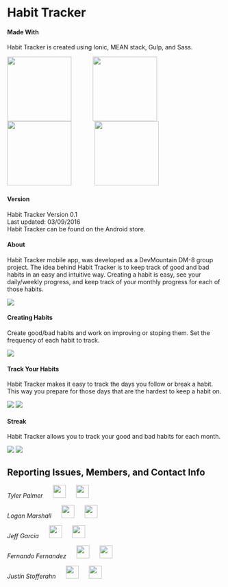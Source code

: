 # Habit Tracker

#### Made With
Habit Tracker is created using Ionic, MEAN stack, Gulp, and Sass.</br>

<img src="http://ecodile.com/wp-content/uploads/2015/10/ionic.png" style="height: 150px; margin-right: 50px;"/><img src="http://fullstacktutorials.net/wp-content/uploads/2015/11/mean3.png" style="height: 150px; margin-right: 50px;"/>
<img src="https://raw.githubusercontent.com/gulpjs/artwork/master/gulp-2x.png" style="height: 150px; margin-right: 50px;"/>
<img src="http://sass-lang.com/assets/img/logos/logo-b6e1ef6e.svg" style="height: 150px;"/>



#### Version

Habit Tracker Version 0.1</br>
Last updated: 03/09/2016</br>
Habit Tracker can be found on the Android store.</br>



#### About
Habit Tracker mobile app, was developed as a DevMountain DM-8 group project.  The idea behind Habit Tracker is to keep track of good and bad habits in an easy and intuitive way.  Creating a habit is easy, see your daily/weekly progress, and keep track of your monthly progress for each of those habits.


![][login]

#### Creating Habits
Create good/bad habits and work on improving or stoping them.  Set the frequency of each habit to track.

![][create]

#### Track Your Habits
Habit Tracker makes it easy to track the days you follow or break a habit.  This way you prepare for those days that are the hardest to keep a habit on.

![][track]
![][track2]

#### Streak
Habit Tracker allows you to track your good and bad habits for each month.

![][streak1]
![][streak2]

## Reporting Issues, Members, and Contact Info


*Tyler Palmer*
<a href="url"><img src="http://www.sevencreative.co.uk/cmsimages/email-marketing-prices(1).png" style="height: 30px; margin-left: 20px; margin-right: 20px;"/></a>
<a href="url"><img src="https://assets-cdn.github.com/images/modules/logos_page/Octocat.png" style="height: 30px;"/></a></br>

*Logan Marshall*
<a href="url"><img src="http://www.sevencreative.co.uk/cmsimages/email-marketing-prices(1).png" style="height: 30px; margin-left: 20px; margin-right: 20px;"/></a>
<a href="url"><img src="https://assets-cdn.github.com/images/modules/logos_page/Octocat.png" style="height: 30px;"/></a></br>

*Jeff Garcia*
<a href="url"><img src="http://www.sevencreative.co.uk/cmsimages/email-marketing-prices(1).png" style="height: 30px; margin-left: 20px; margin-right: 20px;"/></a>
<a href="url"><img src="https://assets-cdn.github.com/images/modules/logos_page/Octocat.png" style="height: 30px;"/></a></br>

*Fernando Fernandez*
<a href="ffmp777@yahoo.com"><img src="http://www.sevencreative.co.uk/cmsimages/email-marketing-prices(1).png" style="height: 30px; margin-left: 20px; margin-right: 20px;"/></a>
<a href="https://github.com/fer77"><img src="https://assets-cdn.github.com/images/modules/logos_page/Octocat.png" style="height: 30px;"/></a></br>

*Justin Stofferahn*
<a href="url"><img src="http://www.sevencreative.co.uk/cmsimages/email-marketing-prices(1).png" style="height: 30px; margin-left: 20px; margin-right: 20px;"/></a>
<a href="url"><img src="https://assets-cdn.github.com/images/modules/logos_page/Octocat.png" style="height: 30px;"/></a></br>



[login]: ionic/www/img/Screen-Shot1.jpg
[create]: ionic/www/img/Screen-Shot2.jpg
[track]: ionic/www/img/Screen-Shot3.jpg
[track1]: ionic/www/img/Screen-Shot6.jpg
[track2]: ionic/www/img/Screen-Shot7.jpg
[streak1]: ionic/www/img/Screen-Shot4.jpg
[streak2]: ionic/www/img/Screen-Shot5.jpg
